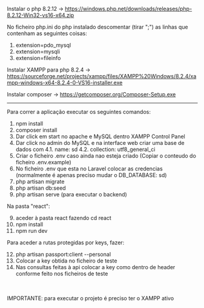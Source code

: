 Instalar o php 8.2.12 -> https://windows.php.net/downloads/releases/php-8.2.12-Win32-vs16-x64.zip

No ficheiro php.ini do php instalado descomentar (tirar ";") as linhas que contenham as seguintes coisas:
 
1. extension=pdo_mysql
2. extension=mysqli
3. extension=fileinfo

Instalar XAMPP para php 8.2.4 -> https://sourceforge.net/projects/xampp/files/XAMPP%20Windows/8.2.4/xampp-windows-x64-8.2.4-0-VS16-installer.exe

Instalar composer -> https://getcomposer.org/Composer-Setup.exe

-----------------------------

Para correr a aplicação executar os seguintes comandos:<br>

1. npm install 
2. composer install
3. Dar click em start no apache e MySQL dentro XAMPP Control Panel
4. Dar click no admin do MySQL e na interface web criar uma base de dados com
    4.1. name: sd
    4.2. collection: utf8_general_ci
5. Criar o ficheiro .env caso ainda nao esteja criado (Copiar o conteudo do ficheiro .env.example)
6. No ficheiro .env que esta no Laravel colocar as credencias (normalmente é apenas preciso mudar o DB_DATABASE: sd)
7. php artisan migrate 
8. php artisan db:seed
9. php artisan serve (para executar o backend)

Na pasta "react": <br>

9. aceder à pasta react fazendo cd react
10. npm install
11. npm run dev

Para aceder a rutas protegidas por keys, fazer: <br>

12. php artisan passport:client --personal
13. Colocar a key obtida no ficheiro de teste
14. Nas consultas feitas à api colocar a key como dentro de header conforme feito nos ficheiros de teste

<br><br>IMPORTANTE: para executar o projeto é preciso ter o XAMPP ativo
